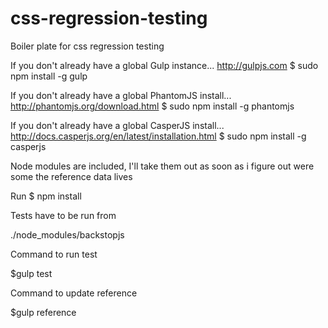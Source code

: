 # css-regression-testing
Boiler plate for css regression testing


If you don't already have a global Gulp instance... http://gulpjs.com
$ sudo npm install -g gulp

If you don't already have a global PhantomJS install... http://phantomjs.org/download.html
$ sudo npm install -g phantomjs

If you don't already have a global CasperJS install... http://docs.casperjs.org/en/latest/installation.html
$ sudo npm install -g casperjs

Node modules are included, I'll take them out as soon as i figure out were some the reference data lives

Run
$ npm install 


Tests have to be run from

./node_modules/backstopjs

Command to run test

$gulp test

Command to update reference

$gulp reference

